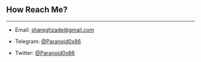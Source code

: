 ## How Reach Me?
-------------------------

- Email: shareghzade@gmail.com

- Telegram: [@Paranoid0x86](https://t.me/Paranoid0x86)

- Twitter: [@Paranoid0x86](https://twitter.com/Paranoid0x86)

